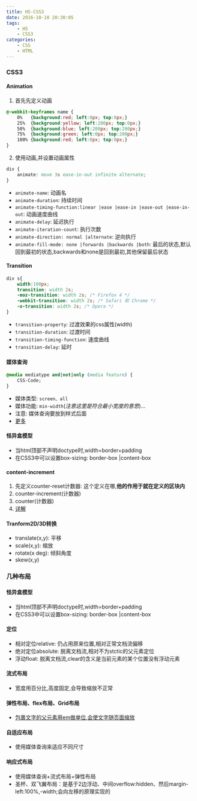 ```yaml
---
title: H5-CSS3
date: 2016-10-18 20:30:05
tags:
    - H5
    - CSS3
categories:
    - CSS
    - HTML
---
```

### CSS3
#### Animation
1. 首先先定义动画
```css
@-webkit-keyframes name {
    0%   {background:red; left:0px; top:0px;}
    25%  {background:yellow; left:200px; top:0px;}
    50%  {background:blue; left:200px; top:200px;}
    75%  {background:green; left:0px; top:200px;}
    100% {background:red; left:0px; top:0px;}
}
```
<!--more-->
2. 使用动画,并设置动画属性
```css
div {
    animate: move 3s ease-in-out infinite alternate;
}
```
- `animate-name`: 动画名
- `animate-duration`: 持续时间
- `animate-timing-function:linear |ease |ease-in |ease-out |ease-in-out`: 动画速度曲线
- `animate-delay`: 延迟执行
- `animate-iteration-count`: 执行次数
- `animate-direction: normal |alternate`: 逆向执行
- `animate-fill-mode: none |forwards |backwards |both`: 最后的状态,默认回到最初的状态,backwards和none是回到最初,其他保留最后状态

#### Transition
```css
div s{
    width:100px;
    transition: width 2s;
    -moz-transition: width 2s; /* Firefox 4 */
    -webkit-transition: width 2s; /* Safari 和 Chrome */
    -o-transition: width 2s; /* Opera */
}
```
- `transition-property`: 过渡效果的css属性(width)
- `transition-duration`: 过渡时间
- `transition-timing-function`: 速度曲线
- `transition-delay`: 延时

#### 媒体查询
```css
@media mediatype and|not|only (media feature) {
    CSS-Code;
}
```
- 媒体类型: `screen、all`
- 媒体功能: `min-width`(*注意这里是符合最小宽度的意思*)...
- 注意: 媒体查询要放到样式后面
- [更多](http://www.runoob.com/cssref/css3-pr-mediaquery.html)

#### 怪异盒模型
- 当html顶部不声明doctype时,width=border+padding
- 在CSS3中可以设置box-sizing: border-box |content-box

#### content-increment
1. 先定义counter-reset计数器: 这个定义在哪,**他的作用于就在定义的区块内**
2. counter-increment(计数器)
3. counter(计数器)
4. [详解](https://github.com/binyellow/Notes/blob/master/CSS/Details/Counter-Increment.md)

#### Tranform2D/3D转换
- translate(x,y): 平移
- scale(x,y): 缩放
- rotate(x deg): 倾斜角度
- skew(x,y)

### 几种布局
#### 怪异盒模型
- 当html顶部不声明doctype时,width=border+padding
- 在CSS3中可以设置box-sizing: border-box |content-box

#### 定位
- 相对定位relative: 仍占用原来位置,相对正常文档流偏移
- 绝对定位absolute: 脱离文档流,相对不为stctic的父元素定位
- 浮动float: 脱离文档流,clear的含义是当前元素的某个位置没有浮动元素

#### 流式布局
- 宽度用百分比,高度固定,会导致缩放不正常

#### 弹性布局、flex布局、Grid布局
- [包裹文字的父元素用em做单位,会使文字随页面缩放](./Flex_Grid/README.md)

#### 自适应布局
- 使用媒体查询来适应不同尺寸

#### 响应式布局
- 使用媒体查询+流式布局+弹性布局
- 圣杯、双飞翼布局：是基于2边浮动、中间overflow:hidden、然后margin-left:100%,-width;会向左移的原理实现的